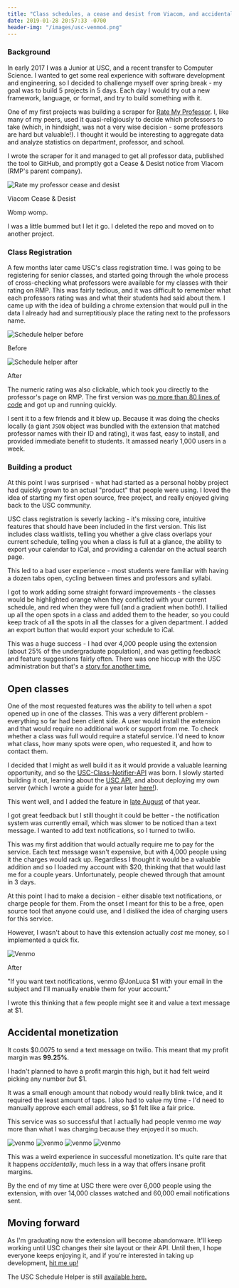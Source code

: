 ```yaml
---
title: "Class schedules, a cease and desist from Viacom, and accidental monetization"
date: 2019-01-28 20:57:33 -0700
header-img: "/images/usc-venmo4.png"
---
```


<style>
    {%  include main.css  %}
</style>

### Background 

In early 2017 I was a Junior at USC, and a recent transfer to Computer Science. I wanted to get some real experience  with software development and engineering, so I decided to challenge myself over spring break - my goal was to build 5 projects in 5 days. Each day I would try out a new framework, language, or format, and try to build something with it.

One of my first projects was building a scraper for [Rate My Professor](http://ratemyprofessor.com). I, like many of my peers, used it quasi-religiously to decide which professors to take (which, in hindsight, was not a very wise decision - some professors are hard but valuable!). I thought it would be interesting to aggregate data and analyze statistics on department, professor, and school. 

I wrote the scraper for it and managed to get all professor data, published the tool to GitHub, and promptly got a Cease & Desist notice from Viacom (RMP's parent company). 

<picture class="centered-image">
  <source srcset="/images/rmp-cd.webp" type="image/webp">
  <source srcset="/images/rmp-cd.png" type="image/jpeg"> 
  <img alt="Rate my professor cease and desist" class="centered-image" src="/images/rmp-cd.png">
</picture>
<p class="footnote">Viacom Cease & Desist</p>

Womp womp. 

I was a little bummed but I let it go. I deleted the repo and moved on to another project. 

### Class Registration

A few months later came USC's class registration time. I was going to be registering for senior classes, and started going through the whole process of cross-checking what professors were available for my classes with their rating on RMP. This was fairly tedious, and it was difficult to remember what each professors rating was and what their students had said about them. I came up with the idea of building a chrome extension that would pull in the data I already had and surreptitiously place the rating next to the professors name. 

<picture class="centered-image">
  <source srcset="/images/uscsh-pre.webp" type="image/webp">
  <source srcset="/images/uscsh-pre.png" type="image/jpeg"> 
  <img alt="Schedule helper before" class="centered-image" src="/images/uscsh-pre.png">
</picture>
<p class="footnote">Before</p>

<picture class="centered-image">
  <source srcset="/images/uscsh-after.webp" type="image/webp">
  <source srcset="/images/uscsh-after.png" type="image/jpeg"> 
  <img alt="Schedule helper after" class="centered-image" src="/images/uscsh-after.png">
</picture>
<p class="footnote">After</p>

The numeric rating was also clickable, which took you directly to the professor's page on RMP. The first version was [no more than 80 lines of code](https://github.com/jonluca/USC-Schedule-Helper/tree/7c5674ebe564cf827d6186b1a35bcc4042a90e5e) and got up and running quickly. 

I sent it to a few friends and it blew up. Because it was doing the checks locally (a giant `JSON` object was bundled with the extension that matched professor names with their ID and rating), it was fast, easy to install, and provided immediate benefit to students. It amassed nearly 1,000 users in a week. 

### Building a product

At this point I was surprised - what had started as a personal hobby project had quickly grown to an actual "product" that people were using. I loved the idea of starting my first open source, free project, and really enjoyed giving back to the USC community. 

USC class registration is severly lacking - it's missing core, intuitive features that should have been included in the first version. This list includes class waitlists, telling you whether a give class overlaps your current schedule, telling you when a class is full at a glance, the ability to export your calendar to iCal, and providing a calendar on the actual search page. 

This led to a bad user experience - most students were familiar with having a dozen tabs open, cycling between times and professors and syllabi. 

I got to work adding some straight forward improvements - the classes would be highlighted orange when they conflicted with your current schedule, and red when they were full (and a gradient when both!). I tallied up all the open spots in a class and added them to the header, so you could keep track of all the spots in all the classes for a given department. I added an export button that would export your schedule to iCal. 

This was a huge success - I had over 4,000 people using the extension (about 25% of the undergraduate population), and was getting feedback and feature suggestions fairly often. There was one hiccup with the USC administration but that's a [story for another time.](https://github.com/jonluca/USC-Schedule-Helper/commit/fdc414ab9ffc5f25df857e5be42cc13701bde283#diff-35c80558883c32ba23c8363ca2b3c422R14)

## Open classes

One of the most requested features was the ability to tell when a spot opened up in one of the classes. This was a very different problem - everything so far had been client side. A user would install the extension and that would require no additional work or support from me. To check whether a class was full would require a stateful service. I'd need to know what class, how many spots were open, who requested it, and how to contact them. 

I decided that I might as well build it as it would provide a valuable learning opportunity, and so the [USC-Class-Notifier-API](https://github.com/jonluca/USC-Class-Notifier-API) was born. I slowly started building it out, learning about the [USC API](https://web-app.usc.edu/web/soc/docs/html/), and about deploying my own server (which I wrote a guide for a year later [here!](https://github.com/scopeusc/scope-s18/tree/master/lesson-6)).

This went well, and I added the feature in [late August](https://github.com/jonluca/USC-Schedule-Helper/commit/b77a749c4f67543a3e7d12c6412f5b07936e1200) of that year. 

I got great feedback but I still thought it could be better - the notification system was currently email, which was slower to be noticed than a text message. I wanted to add text notifications, so I turned to twilio. 

This was my first addition that would actually require me to pay for the service. Each text message wasn't expensive, but with 4,000 people using it the charges would rack up. Regardless I thought it would be a valuable addition and so I loaded my account with $20, thinking that that would last me for a couple years. Unfortunately, people chewed through that amount in 3 days.

At this point I had to make a decision - either disable text notifications, or charge people for them. From the onset I meant for this to be a free, open source tool that anyone could use, and I disliked the idea of charging users for this service. 

However, I wasn't about to have this extension actually *cost* me money, so I implemented a quick fix. 

<picture class="centered-image">
  <source srcset="/images/uscsh-venmo.webp" type="image/webp">
  <source srcset="/images/uscsh-venmo.png" type="image/jpeg"> 
  <img alt="Venmo" class="centered-image" src="/images/uscsh-venmo.png">
</picture>
<p class="footnote">After</p>

"If you want text notifications, venmo @JonLuca $1 with your email in the subject and I'll manually enable them for your account."

I wrote this thinking that a few people might see it and value a text message at $1. 

## Accidental monetization

It costs $0.0075 to send a text message on twilio. This meant that my profit margin was **99.25%**.

I hadn't planned to have a profit margin this high, but it had felt weird picking any number *but* $1.

It was a small enough amount that nobody would really blink twice, and it required the least amount of taps. I also had to value my time - I'd need to manually approve each email address, so $1 felt like a fair price.

This service was so successful that I actually had people venmo me *way* more than what I was charging because they enjoyed it so much.

<picture class="centered-image">
  <source srcset="/images/usc-venmo1.webp" type="image/webp">
  <source srcset="/images/usc-venmo1.png" type="image/jpeg"> 
  <img alt="venmo" class="centered-image" src="/images/usc-venmo1.png">
</picture>
<picture class="centered-image">
  <source srcset="/images/usc-venmo2.webp" type="image/webp">
  <source srcset="/images/usc-venmo2.png" type="image/jpeg"> 
  <img alt="venmo" class="centered-image" src="/images/usc-venmo2.png">
</picture>
<picture class="centered-image">
  <source srcset="/images/usc-venmo3.webp" type="image/webp">
  <source srcset="/images/usc-venmo3.png" type="image/jpeg"> 
  <img alt="venmo" class="centered-image" src="/images/usc-venmo3.png">
</picture>
<picture class="centered-image">
  <source srcset="/images/usc-venmo4.webp" type="image/webp">
  <source srcset="/images/usc-venmo4.png" type="image/jpeg"> 
  <img alt="venmo" class="centered-image" src="/images/usc-venmo4.png">
</picture>

This was a weird experience in successful monetization. It's quite rare that it happens *accidentally*, much less in a way that offers insane profit margins.

By the end of my time at USC there were over 6,000 people using the extension, with over 14,000 classes watched and 60,000 email notifications sent.

## Moving forward

As I'm graduating now the extension will become abandonware. It'll keep working until USC changes their site layout or their API. Until then, I hope everyone keeps enjoying it, and if you're interested in taking up development, [hit me up!](https://blog.jonlu.ca/contact)


The USC Schedule Helper is still [available here.](https://chrome.google.com/webstore/detail/usc-schedule-helper/gchplemiinhmilinflepfpmjhmbfnlhk)